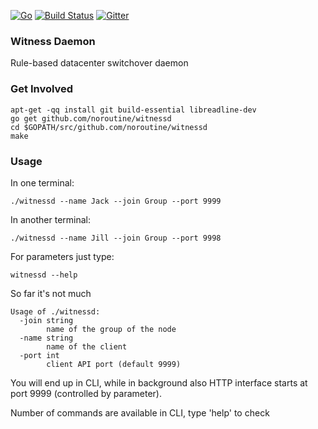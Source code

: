 
[![Go](https://img.shields.io/badge/Go-1.11-blue.svg)](https://golang.org/) [![Build Status](https://travis-ci.org/noroutine/witnessd.svg?branch=master)](https://travis-ci.org/noroutine/witnessd) [![Gitter](https://badges.gitter.im/turbovillains/dominion.svg)](https://gitter.im/turbovillains/dominion?utm_source=badge&utm_medium=badge&utm_campaign=pr-badge)

### Witness Daemon

Rule-based datacenter switchover daemon

### Get Involved

    apt-get -qq install git build-essential libreadline-dev
    go get github.com/noroutine/witnessd
    cd $GOPATH/src/github.com/noroutine/witnessd
    make

### Usage

In one terminal:

    ./witnessd --name Jack --join Group --port 9999

In another terminal:

    ./witnessd --name Jill --join Group --port 9998

For parameters just type:

    witnessd --help

So far it's not much

    Usage of ./witnessd:
      -join string
            name of the group of the node
      -name string
            name of the client
      -port int
            client API port (default 9999)


You will end up in CLI, while in background also HTTP interface starts at port 9999 (controlled by parameter).

Number of commands are available in CLI, type 'help' to check
